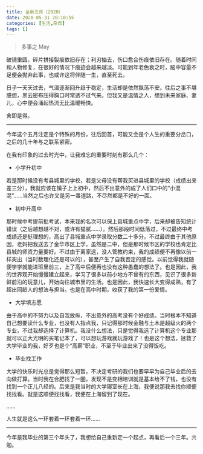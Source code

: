 ```yaml
---
title: 全新五月（2020）
date: 2020-05-31 20:10:55
categories: [生活,杂侃]
tags: []
---
```


> 多事之 May

破镜重圆，碎片拼接裂痕依旧存在；利刃抽去，伤口愈合伤痕依旧存在。随着时间和人物修复，在很好的情况下痕迹会越来越淡。可能到年老色衰之时，脑中容量不足便会抛弃此事，也或许这将伴随一生，直至死去。

日子一天天过去，气温逐渐回升趋于稳定，生活却是依然飘荡不安。往后之事不堪臆想，黑云密布压得胸口时常透不过气来。但我又是温情之人，想到未来家庭、妻儿，心中便会涌起热流无比温暖畅快。

舍即是得。

---

今年这个五月注定是个特殊的月份，往后回首，可能又会是个人生的重要分岔口，之后的几十年与之联系紧密。

在我有印象的过去时光中，让我难忘的重要时刻有那么几个：

- 小学升初中

若是那时候没有考县城里的学校，若是父母没有帮我买进县城里的学校（成绩出来差三分），我就应该在镇子上上初中，然后不出意外的成了人们口中的“小混混”……当然之后也许又是另一番道路，不尽然都是不好的一面。

- 初中升高中

那时候中考提前批考试，本来我的名次可以保上县城重点中学，后来却被告知统计错误（之后越想越不对，或许有猫腻……）。然后那段时间低落过，不过最终中考成绩还是挺理想的，高出了县城重点中学录取分数二十多分。不过最终由于其他原因，老妈把我送去了金华市区上学，虽然是二中，但是那时候市区的学校也肯定比县城的师资力量要好。不过由于离家远，没人管教约束，我的成绩便不再像以前一样突出（当时数理化还是可以的），甚至产生了自我否定的感觉。以前觉得我就随便学学就能进班里前三，上了高中后便再也没有这种愚蠢的想法了。也是因此，我的世界观开始慢慢建立起来，学习了很多以前小地方不曾有的东西，见识了很多新鲜前沿的玩意儿，开始向往城市里的生活。也是因此，我快速长大变得成熟，有了超出同龄人的想法与担当。也是在高中时期，收获了我的第一份爱情。

- 大学填志愿

由于高中的不努力以及自我放纵，不出意外的高考没有个好成绩。当时根本不知道自己想要读什么专业，也没有人指点我，只记得那时候金融与土木是超级火的两个专业，不过我却选择了计算机。我没什么想法，只是觉得我选了计算机这个专业那就可以正大光明的买笔记本了，可以想玩游戏就玩游戏了！也是这个想法，拯救了大学毕业的我，好歹也是个“高薪”职业，不至于毕业出来了没得饭吃。

- 毕业找工作

大学的快乐时光总是觉得那么短暂，不决定考研的我们也要早早为自己毕业后的去向做打算。当时我在合肥找了一圈，发现不是变相培训就是基本给不了钱，也没有找到一个正儿八经的。后来是我当时的大学寝室长在上海，我便说那我去找你顺便找找看。就是这顺便找找看，我便在上海留到了现在。

……

人生就是这么一环套着一环套着一环……

---

今年是我毕业的第三个年头了，我想给自己重新定一个起点，再看后一个三年。共勉。